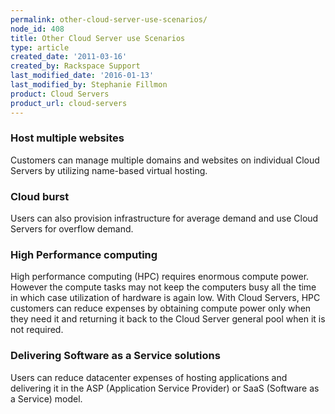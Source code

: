 ```yaml
---
permalink: other-cloud-server-use-scenarios/
node_id: 408
title: Other Cloud Server use Scenarios
type: article
created_date: '2011-03-16'
created_by: Rackspace Support
last_modified_date: '2016-01-13'
last_modified_by: Stephanie Fillmon
product: Cloud Servers
product_url: cloud-servers
---
```


### Host multiple websites

Customers can manage multiple domains and websites on individual Cloud
Servers by utilizing name-based virtual hosting.

### Cloud burst

Users can also provision infrastructure for average demand and use Cloud
Servers for overflow demand.

### High Performance computing

High performance computing (HPC) requires enormous compute power.
However the compute tasks may not keep the computers busy all the time
in which case utilization of hardware is again low. With Cloud Servers,
HPC customers can reduce expenses by obtaining compute power only when
they need it and returning it back to the Cloud Server general pool when
it is not required.

### Delivering Software as a Service solutions

Users can reduce datacenter expenses of hosting applications and
delivering it in the ASP (Application Service Provider) or SaaS
(Software as a Service) model.
